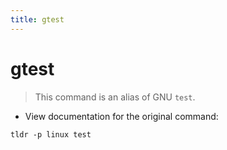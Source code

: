 ```yaml
---
title: gtest
---
```

# gtest

> This command is an alias of GNU `test`.

- View documentation for the original command:

`tldr -p linux test`
